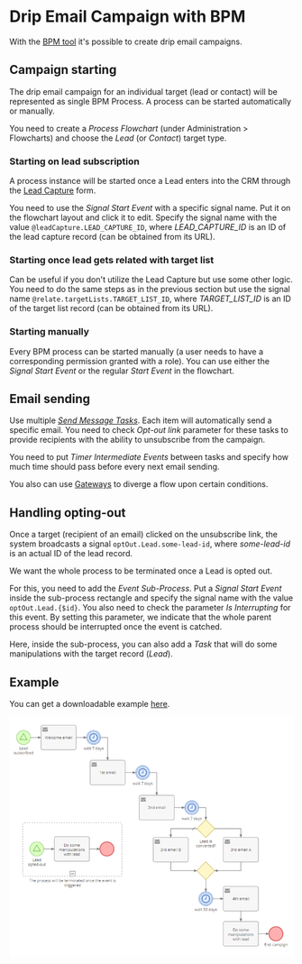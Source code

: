 # Drip Email Campaign with BPM

With the [BPM tool](bpm.md) it's possible to create drip email campaigns.

## Campaign starting

The drip email campaign for an individual target (lead or contact) will be represented as single BPM Process. A process can be started automatically or manually.

You need to create a *Process Flowchart* (under Administration > Flowcharts) and choose the *Lead* (or *Contact*) target type.

### Starting on lead subscription

A process instance will be started once a Lead enters into the CRM through the [Lead Capture](web-to-lead.md) form.

You need to use the *Signal Start Event* with a specific signal name. Put it on the flowchart layout and click it to edit. Specify the signal name with the value `@leadCapture.LEAD_CAPTURE_ID`, where *LEAD_CAPTURE_ID* is an ID of the lead capture record (can be obtained from its URL).

### Starting once lead gets related with target list

Can be useful if you don't utilize the Lead Capture but use some other logic. You need to do the same steps as in the previous section but use the signal name `@relate.targetLists.TARGET_LIST_ID`, where *TARGET_LIST_ID* is an ID of the target list record (can be obtained from its URL).

### Starting manually

Every BPM process can be started manually (a user needs to have a corresponding permission granted with a role). You can use either the *Signal Start Event* or the regular *Start Event* in the flowchart.

## Email sending

Use multiple *[Send Message Tasks](bpm-activities.md#send-message-task)*. Each item will automatically send a specific email. You need to check *Opt-out link* parameter for these tasks to provide recipients with the ability to unsubscribe from the campaign.

You need to put *Timer Intermediate Events* between tasks and specify how much time should pass before every next email sending.

You also can use [Gateways](bpm-gateways.md) to diverge a flow upon certain conditions.

## Handling opting-out

Once a target (recipient of an email) clicked on the unsubscribe link, the system broadcasts a signal `optOut.Lead.some-lead-id`, where *some-lead-id* is an actual ID of the lead record.

We want the whole process to be terminated once a Lead is opted out.

For this, you need to add the *Event Sub-Process*. Put a *Signal Start Event* inside the sub-process rectangle and specify the signal name with the value `optOut.Lead.{$id}`. You also need to check the parameter *Is Interrupting* for this event. By setting this parameter, we indicate that the whole parent process should be interrupted once the event is catched.

Here, inside the sub-process, you can also add a *Task* that will do some manipulations with the target record (*Lead*).

## Example

You can get a downloadable example [here](bpm-examples.md#downloadable-examples).

![Example](https://raw.githubusercontent.com/espocrm/documentation/master/docs/_static/images/administration/bpm/drip-email-campaign.png)
